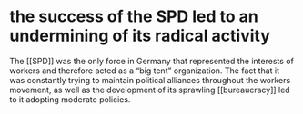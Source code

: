 # the success of the SPD led to an undermining of its radical activity

The [[SPD]] was the only force in Germany that represented the interests of workers and therefore acted as a &ldquo;big tent&rdquo; organization. The fact that it was constantly trying to maintain political alliances throughout the workers movement, as well as the development of its sprawling [[bureaucracy]] led to it adopting moderate policies.
